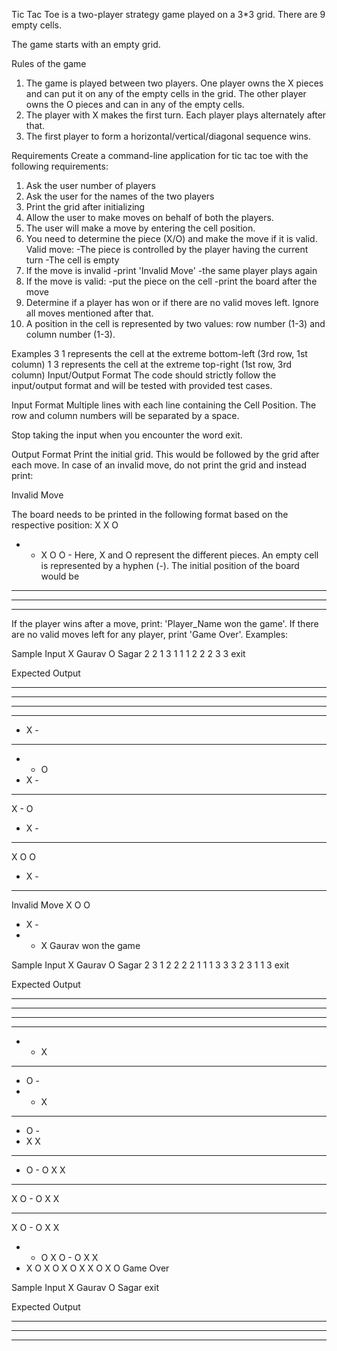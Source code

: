 Tic Tac Toe is a two-player strategy game played on a 3*3 grid. There are 9 empty cells.

The game starts with an empty grid.

Rules of the game
1. The game is played between two players. One player owns the X pieces and can put it on any of the empty cells in the grid. The other player owns the O pieces and can in any of the empty cells.
2. The player with X makes the first turn. Each player plays alternately after that.
3. The first player to form a horizontal/vertical/diagonal sequence wins.

Requirements
Create a command-line application for tic tac toe with the following requirements:

1. Ask the user number of players
2. Ask the user for the names of the two players
3. Print the grid after initializing
4. Allow the user to make moves on behalf of both the players.
5. The user will make a move by entering the cell position.
6. You need to determine the piece (X/O) and make the move if it is valid.
   Valid move:
    -The piece is controlled by the player having the current turn
    -The cell is empty
7. If the move is invalid
  -print 'Invalid Move'
  -the same player plays again
8. If the move is valid:
  -put the piece on the cell
  -print the board after the move
9. Determine if a player has won or if there are no valid moves left. Ignore all moves mentioned after that.
10. A position in the cell is represented by two values: row number (1-3) and column number (1-3).

Examples
3 1 represents the cell at the extreme bottom-left (3rd row, 1st column)
1 3 represents the cell at the extreme top-right (1st row, 3rd column)
Input/Output Format
The code should strictly follow the input/output format and will be tested with provided test cases.

Input Format
Multiple lines with each line containing the Cell Position. The row and column numbers will be separated by a space.

Stop taking the input when you encounter the word exit.

Output Format
Print the initial grid. This would be followed by the grid after each move. In case of an invalid move, do not print the grid and instead print:

Invalid Move

The board needs to be printed in the following format based on the respective position:
X X O
- - X
O O -
Here, X and O represent the different pieces. An empty cell is represented by a hyphen (-).
The initial position of the board would be
- - -
- - -
- - -

If the player wins after a move, print: 'Player_Name won the game'. If there are no valid moves left for any player, print 'Game Over'.
Examples:

Sample Input
X Gaurav
O Sagar
2 2
1 3
1 1
1 2
2 2
3 3
exit

Expected Output
- - -
- - -
- - -
- - -
- X -
- - -
- - O
- X -
- - -
X - O
- X -
- - -
X O O
- X -
- - -
Invalid Move
X O O
- X -
- - X
Gaurav won the game

Sample Input
X Gaurav
O Sagar
2 3
1 2
2 2
2 1
1 1
3 3
3 2
3 1
1 3
exit

Expected Output
- - -
- - -
- - -
- - -
- - X
- - -
- O -
- - X
- - -
- O -
- X X
- - -
- O -
O X X
- - -
X O -
O X X
- - -
X O -
O X X
- - O
X O -
O X X
- X O
X O X
O X X
O X O
Game Over

Sample Input
X Gaurav
O Sagar
exit

Expected Output
- - -
- - -
- - -
